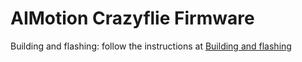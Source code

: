 # AIMotion Crazyflie Firmware 

Building and flashing: follow the instructions at [Building and flashing](https://github.com/bitcraze/crazyflie-firmware/blob/2022.01/docs/building-and-flashing/build.md)
